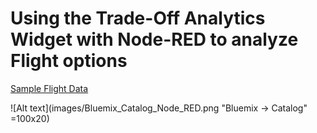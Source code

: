 # Using the Trade-Off Analytics Widget with Node-RED to analyze Flight options

[Sample Flight Data](https://raw.githubusercontent.com/chriwill/interconnect2016/master/flightstradeoffanalytics/data/flightdata.json)

![Alt text](images/Bluemix_Catalog_Node_RED.png "Bluemix -> Catalog" =100x20)
